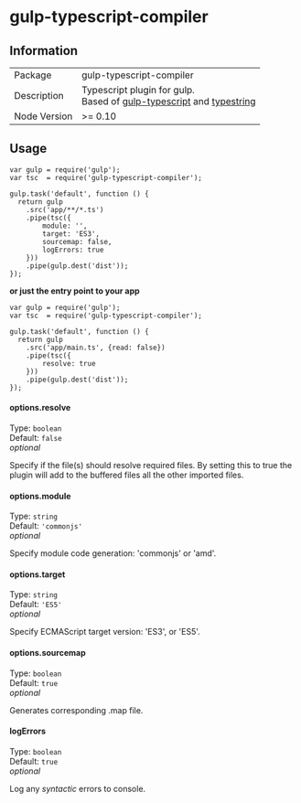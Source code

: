 gulp-typescript-compiler
===============

## Information

<table>
<tr>
<td>Package</td><td>gulp-typescript-compiler</td>
</tr>
<tr>
<td>Description</td>
<td>Typescript plugin for gulp.<br>
Based of <a href="https://github.com/sindresorhus/gulp-typescript">gulp-typescript</a> and
<a href="https://github.com/gavinhungry/typestring">typestring</a>
</td>
</tr>
<tr>
<td>Node Version</td>
<td>>= 0.10</td>
</tr>
</table>

## Usage

    var gulp = require('gulp');
    var tsc  = require('gulp-typescript-compiler');

    gulp.task('default', function () {
      return gulp
        .src('app/**/*.ts')
        .pipe(tsc({
            module: '',
            target: 'ES3',
            sourcemap: false,
            logErrors: true
        }))
        .pipe(gulp.dest('dist'));
    });

**or just the entry point to your app**

    var gulp = require('gulp');
    var tsc  = require('gulp-typescript-compiler');

    gulp.task('default', function () {
      return gulp
        .src('app/main.ts', {read: false})
        .pipe(tsc({
            resolve: true
        }))
        .pipe(gulp.dest('dist'));
    });

#### options.resolve

Type: `boolean`  
Default: `false`  
_optional_

Specify if the file(s) should resolve required files.
By setting this to true the plugin will add to the buffered files
all the other imported files.

#### options.module

Type: `string`  
Default: `'commonjs'`  
_optional_

Specify module code generation: 'commonjs' or 'amd'.

#### options.target

Type: `string`  
Default: `'ES5'`  
_optional_

Specify ECMAScript target version: 'ES3', or 'ES5'.

#### options.sourcemap

Type: `boolean`  
Default: `true`  
_optional_

Generates corresponding .map file.

#### logErrors

Type: `boolean`  
Default: `true`  
_optional_

Log any _syntactic_ errors to console.
